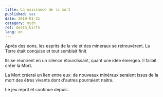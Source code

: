 ```yaml
---
title: La naissance de la mort
published: yes
date: 2019-01-21
category: myth
ref: death_birth
lang: en
---
```


Après des eons, les esprits de la vie et des mineraux se retrouvèrent. La Terre était conquise et tout semblait finit.

Ils se réunirent en un silence étourdissant, quant une idée émergea. Il fallait créer la Mort.

La Mort créerai un lien entre eux: de nouveaux minéraux seraient issus de la mort des êtres vivants dont d'autres pourraient naitre.

Le jeu reprit et continue depuis.
